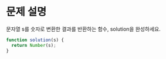 # 문제 설명

문자열 s를 숫자로 변환한 결과를 반환하는 함수, solution을 완성하세요.

``` javascript
function solution(s) {
  return Number(s);
}
```